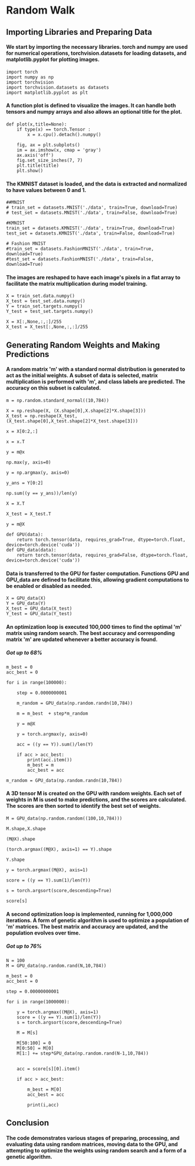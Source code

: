 # Random Walk 
## Importing Libraries and Preparing Data
#### We start by importing the necessary libraries. torch and numpy are used for numerical operations, torchvision.datasets for loading datasets, and matplotlib.pyplot for plotting images.
```
import torch
import numpy as np
import torchvision
import torchvision.datasets as datasets
import matplotlib.pyplot as plt
```
#### A function plot is defined to visualize the images. It can handle both tensors and numpy arrays and also allows an optional title for the plot.
```
def plot(x,title=None):
    if type(x) == torch.Tensor :
        x = x.cpu().detach().numpy()

    fig, ax = plt.subplots()
    im = ax.imshow(x, cmap = 'gray')
    ax.axis('off')
    fig.set_size_inches(7, 7)
    plt.title(title)  
    plt.show()
```
#### The KMNIST dataset is loaded, and the data is extracted and normalized to have values between 0 and 1.
```
##MNIST
# train_set = datasets.MNIST('./data', train=True, download=True)
# test_set = datasets.MNIST('./data', train=False, download=True)

#KMNIST
train_set = datasets.KMNIST('./data', train=True, download=True)
test_set = datasets.KMNIST('./data', train=False, download=True)

# Fashion MNIST
#train_set = datasets.FashionMNIST('./data', train=True, download=True)
#test_set = datasets.FashionMNIST('./data', train=False, download=True)
```
#### The images are reshaped to have each image's pixels in a flat array to facilitate the matrix multiplication during model training.
```
X = train_set.data.numpy()
X_test = test_set.data.numpy()
Y = train_set.targets.numpy()
Y_test = test_set.targets.numpy()

X = X[:,None,:,:]/255
X_test = X_test[:,None,:,:]/255
```
## Generating Random Weights and Making Predictions
#### A random matrix 'm' with a standard normal distribution is generated to act as the initial weights. A subset of data is selected, matrix multiplication is performed with 'm', and class labels are predicted. The accuracy on this subset is calculated.

```
m = np.random.standard_normal((10,784))

X = np.reshape(X, (X.shape[0],X.shape[2]*X.shape[3]))
X_test = np.reshape(X_test, (X_test.shape[0],X_test.shape[2]*X_test.shape[3]))

x = X[0:2,:]

x = x.T

y = m@x

np.max(y, axis=0)

y = np.argmax(y, axis=0)

y_ans = Y[0:2]

np.sum((y == y_ans))/len(y)
```
```
X = X.T
```
```
X_test = X_test.T
```
```
y = m@X
```
```
def GPU(data):
    return torch.tensor(data, requires_grad=True, dtype=torch.float, device=torch.device('cuda'))
def GPU_data(data):
    return torch.tensor(data, requires_grad=False, dtype=torch.float, device=torch.device('cuda'))
```
#### Data is transferred to the GPU for faster computation. Functions GPU and GPU_data are defined to facilitate this, allowing gradient computations to be enabled or disabled as needed.
```
X = GPU_data(X)
Y = GPU_data(Y)
X_test = GPU_data(X_test)
Y_test = GPU_data(Y_test)
```
#### An optimization loop is executed 100,000 times to find the optimal 'm' matrix using random search. The best accuracy and corresponding matrix 'm' are updated whenever a better accuracy is found.
##### Got up to 68%
```
m_best = 0
acc_best = 0

for i in range(100000):

    step = 0.0000000001  

    m_random = GPU_data(np.random.randn(10,784))   

    m = m_best  + step*m_random

    y = m@X

    y = torch.argmax(y, axis=0)

    acc = ((y == Y)).sum()/len(Y)

    if acc > acc_best:
        print(acc.item()) 
        m_best = m
        acc_best = acc
```
```
m_random = GPU_data(np.random.randn(10,784))
```
#### A 3D tensor M is created on the GPU with random weights. Each set of weights in M is used to make predictions, and the scores are calculated. The scores are then sorted to identify the best set of weights.
```
M = GPU_data(np.random.random((100,10,784)))

M.shape,X.shape

(M@X).shape

(torch.argmax((M@X), axis=1) == Y).shape

Y.shape

y = torch.argmax((M@X), axis=1)

score = ((y == Y).sum(1)/len(Y))

s = torch.argsort(score,descending=True)

score[s]
```
#### A second optimization loop is implemented, running for 1,000,000 iterations. A form of genetic algorithm is used to optimize a population of 'm' matrices. The best matrix and accuracy are updated, and the population evolves over time.
##### Got up to 76%
```
N = 100  
M = GPU_data(np.random.rand(N,10,784)) 

m_best = 0
acc_best = 0

step = 0.00000000001   

for i in range(1000000):

    y = torch.argmax((M@X), axis=1)
    score = ((y == Y).sum(1)/len(Y))
    s = torch.argsort(score,descending=True)

    M = M[s]

    M[50:100] = 0  
    M[0:50] = M[0] 
    M[1:] += step*GPU_data(np.random.rand(N-1,10,784))  


    acc = score[s][0].item()

    if acc > acc_best:

        m_best = M[0]
        acc_best = acc

        print(i,acc)
```
## Conclusion
#### The code demonstrates various stages of preparing, processing, and evaluating data using random matrices, moving data to the GPU, and attempting to optimize the weights using random search and a form of a genetic algorithm. 




















